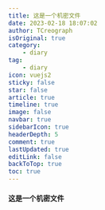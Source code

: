 ```yaml
---
title: 这是一个机密文件
date: 2023-02-18 18:07:02
author: TCreograph
isOriginal: true
category:
    - diary
tag:
    - diary
icon: vuejs2
sticky: false
star: false
article: true
timeline: true
image: false
navbar: true
sidebarIcon: true
headerDepth: 5
comment: true
lastUpdated: true
editLink: false
backToTop: true
toc: true
---
```


#### 这是一个机密文件